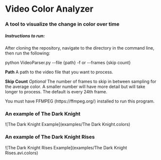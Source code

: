 # Video Color Analyzer
<h3> A tool to visualize the change in color over time </h3>

<h5>Instructions to run:</h5>

<p>After cloning the repository, navigate to the directory in the command line, then run the following:</p>
<p>python VideoParser.py --file {path} -f or --frames {skip count}</p>

<p><b>Path</b> A path to the video file that you want to process.</p>

<p><b>Skip Count</b> <i>Optional</i>  The number of frames to skip in between sampling for the average color.  A smaller number will have more detail but will take longer to process. The default is every 24th frame.</p> 

<p>You must have FFMPEG (https://ffmpeg.org/) installed to run this program.</p>


<h3>An example of The Dark Knight</h3>
![The Dark Knight Example](examples/The Dark Knight.colors)

<h3>An example of The Dark Knight Rises</h3>
![The Dark Knight Rises Example](examples/The Dark Knight Rises.avi.colors)
